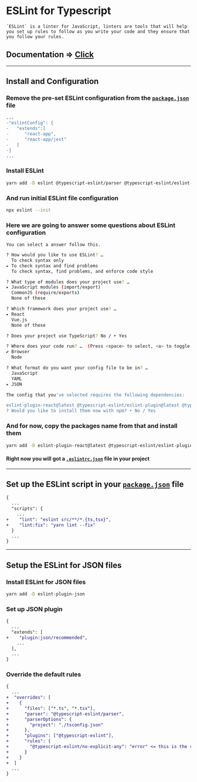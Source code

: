 # ESLint for Typescript

```text
`ESLint` is a linter for JavaScript, linters are tools that will help you set up rules to follow as you write your code and they ensure that you follow your rules.
```

## Documentation => [Click](https://eslint.org/docs/latest/)

---

## Install and Configuration

### Remove the pre-set ESLint configuration from the [`package.json`](../package.json) file

```diff
...
-"eslintConfig": {
-   "extends":[
-      "react-app",
-      "react-app/jest"
-   ]
-}
...
```

### Install ESLint

```sh
yarn add -D eslint @typescript-eslint/parser @typescript-eslint/eslint-plugin
```

### And run initial ESLint file configuration

```sh
npx eslint --init
```

### Here we are going to answer some questions about ESLint configuration

`You can select a answer follow this.`

```sh
? How would you like to use ESLint? …
  To check syntax only
▸ To check syntax and find problems
  To check syntax, find problems, and enforce code style
```

```sh
? What type of modules does your project use? …
▸ JavaScript modules (import/export)
  CommonJS (require/exports)
  None of these
```

```sh
? Which framework does your project use? …
▸ React
  Vue.js
  None of these
```

```sh
? Does your project use TypeScript? No / ‣ Yes
```

```sh
? Where does your code run? …  (Press <space> to select, <a> to toggle all, <i> to invert selection)
✔ Browser
  Node
```

```sh
? What format do you want your config file to be in? …
  JavaScript
  YAML
▸ JSON
```

```sh
The config that you've selected requires the following dependencies:

eslint-plugin-react@latest @typescript-eslint/eslint-plugin@latest @typescript-eslint/parser@latest
? Would you like to install them now with npm? ‣ No / Yes
```

### And for now, copy the packages name from that and install them

```sh
yarn add -D eslint-plugin-react@latest @typescript-eslint/eslint-plugin@latest @typescript-eslint/parser@latest
```

#### Right now you will got a [`.eslintrc.json`](../.eslintrc.json) file in your project

---

## Set up the ESLint script in your [`package.json`](../package.json) file

```diff
{
  ...
  "scripts": {
    ...
+    "lint": "eslint src/**/*.{ts,tsx}",
+    "lint:fix": "yarn lint --fix"
  }
  ...
}
```

---

## Setup the ESLint for JSON files

### Install ESLint for JSON files

```sh
yarn add -D eslint-plugin-json
```

### Set up JSON plugin

```diff
{
  ...
  "extends": [
+    "plugin:json/recommended",
    ...
  ],
  ...
}
```

### Override the default rules

```diff
{
  ...
+  "overrides": [
+    {
+      "files": ["*.ts", "*.tsx"],
+      "parser": "@typescript-eslint/parser",
+      "parserOptions": {
+        "project": "./tsconfig.json"
+      },
+      "plugins": ["@typescript-eslint"],
+      "rules": {
+        "@typescript-eslint/no-explicit-any": "error" <= this is the rules for override default rules
+      }
+    }
+  ]
  ...
}
```
